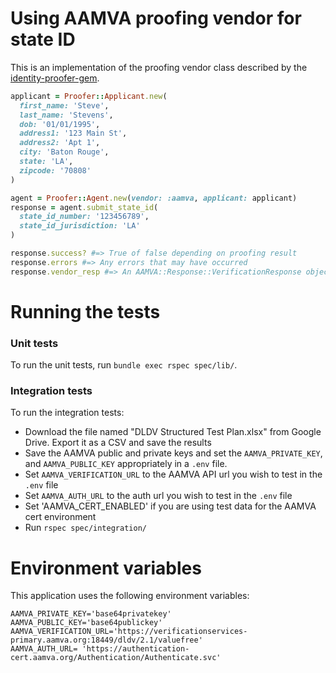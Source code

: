 # Using AAMVA proofing vendor for state ID

This is an implementation of the proofing vendor class described by the
[identity-proofer-gem](https://github.com/18F/identity-proofer-gem).

```ruby
applicant = Proofer::Applicant.new(
  first_name: 'Steve',
  last_name: 'Stevens',
  dob: '01/01/1995',
  address1: '123 Main St',
  address2: 'Apt 1',
  city: 'Baton Rouge',
  state: 'LA',
  zipcode: '70808'
)

agent = Proofer::Agent.new(vendor: :aamva, applicant: applicant)
response = agent.submit_state_id(
  state_id_number: '123456789',
  state_id_jurisdiction: 'LA'
)

response.success? #=> True of false depending on proofing result
response.errors #=> Any errors that may have occurred
response.vendor_resp #=> An AAMVA::Response::VerificationResponse object
```

# Running the tests

### Unit tests

To run the unit tests, run `bundle exec rspec spec/lib/`.

### Integration tests

To run the integration tests:

- Download the file named "DLDV Structured Test Plan.xlsx" from Google Drive.
  Export it as a CSV and save the results
- Save the AAMVA public and private keys and set the `AAMVA_PRIVATE_KEY`, and
  `AAMVA_PUBLIC_KEY` appropriately in
  a `.env` file.
- Set `AAMVA_VERIFICATION_URL` to the AAMVA API url you wish to test in the
  `.env` file
- Set `AAMVA_AUTH_URL` to the auth url you wish to test in the `.env` file
- Set 'AAMVA_CERT_ENABLED' if you are using test data for the AAMVA cert environment
- Run `rspec spec/integration/`

# Environment variables

This application uses the following environment variables:

```shell
AAMVA_PRIVATE_KEY='base64privatekey'
AAMVA_PUBLIC_KEY='base64publickey'
AAMVA_VERIFICATION_URL='https://verificationservices-primary.aamva.org:18449/dldv/2.1/valuefree'
AAMVA_AUTH_URL= 'https://authentication-cert.aamva.org/Authentication/Authenticate.svc'
```
